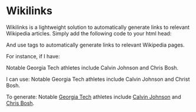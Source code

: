 # Wikilinks

Wikilinks is a lightweight solution to automatically generate links to relevant Wikipedia articles. Simply add the following code to your html head:

<script src="wikilink.js" defer></script>
<link rel="stylesheet" type="text/css" href="wikilink.css">

And use <wiki> tags to automatically generate links to relevant Wikipedia pages.



For instance, if I have:

Notable Georgia Tech athletes include Calvin Johnson and Chris Bosh.

I can use:
Notable <wiki>Georgia Tech</wiki> athletes include <wiki>Calvin Johnson</wiki> and <wiki>Christ Bosh</wiki>.

To generate:
Notable [Georgia Tech](https://www.wikipedia.org/wiki/Georgia_Tech) athletes include [Calvin Johnson](https://www.wikipedia.org/wiki/Calvin_Johnson) and [Chris Bosh](https://www.wikipedia.org/wiki/Chris_Bosh).

